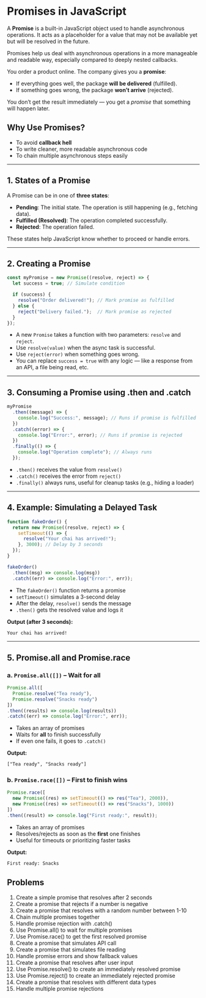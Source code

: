 # Promises in JavaScript

A **Promise** is a built-in JavaScript object used to handle asynchronous operations. It acts as a placeholder for a value that may not be available yet but will be resolved in the future.

Promises help us deal with asynchronous operations in a more manageable and readable way, especially compared to deeply nested callbacks.

You order a product online. The company gives you a **promise**:

* If everything goes well, the package **will be delivered** (fulfilled).
* If something goes wrong, the package **won’t arrive** (rejected).

You don’t get the result immediately — you get a *promise* that something will happen later.

## Why Use Promises?

* To avoid **callback hell**
* To write cleaner, more readable asynchronous code
* To chain multiple asynchronous steps easily

---

## 1. States of a Promise

A Promise can be in one of **three states**:

* **Pending**: The initial state. The operation is still happening (e.g., fetching data).
* **Fulfilled (Resolved)**: The operation completed successfully.
* **Rejected**: The operation failed.

These states help JavaScript know whether to proceed or handle errors.

---

## 2. Creating a Promise

```js
const myPromise = new Promise((resolve, reject) => {
  let success = true; // Simulate condition

  if (success) {
    resolve("Order delivered!"); // Mark promise as fulfilled
  } else {
    reject("Delivery failed.");  // Mark promise as rejected
  }
});
```

* A new `Promise` takes a function with two parameters: `resolve` and `reject`.
* Use `resolve(value)` when the async task is successful.
* Use `reject(error)` when something goes wrong.
* You can replace `success = true` with any logic — like a response from an API, a file being read, etc.

---

## 3. Consuming a Promise using .then and .catch

```js
myPromise
  .then((message) => {
    console.log("Success:", message); // Runs if promise is fulfilled
  })
  .catch((error) => {
    console.log("Error:", error); // Runs if promise is rejected
  })
  .finally(() => {
    console.log("Operation complete"); // Always runs
  });
```

* `.then()` receives the value from `resolve()`
* `.catch()` receives the error from `reject()`
* `.finally()` always runs, useful for cleanup tasks (e.g., hiding a loader)

---

## 4. Example: Simulating a Delayed Task

```js
function fakeOrder() {
  return new Promise((resolve, reject) => {
    setTimeout(() => {
      resolve("Your chai has arrived!");
    }, 3000); // Delay by 3 seconds
  });
}

fakeOrder()
  .then((msg) => console.log(msg))
  .catch((err) => console.log("Error:", err));
```

* The `fakeOrder()` function returns a promise
* `setTimeout()` simulates a 3-second delay
* After the delay, `resolve()` sends the message
* `.then()` gets the resolved value and logs it

**Output (after 3 seconds):**

```txt
Your chai has arrived!
```

---

## 5. Promise.all and Promise.race

### a. `Promise.all([])` – Wait for all

```js
Promise.all([
  Promise.resolve("Tea ready"),
  Promise.resolve("Snacks ready")
])
.then((results) => console.log(results))
.catch((err) => console.log("Error:", err));
```

* Takes an array of promises
* Waits for **all** to finish successfully
* If even one fails, it goes to `.catch()`

**Output:**

```txt
["Tea ready", "Snacks ready"]
```

### b. `Promise.race([])` – First to finish wins

```js
Promise.race([
  new Promise((res) => setTimeout(() => res("Tea"), 2000)),
  new Promise((res) => setTimeout(() => res("Snacks"), 1000))
])
.then((result) => console.log("First ready:", result));
```

* Takes an array of promises
* Resolves/rejects as soon as the **first** one finishes
* Useful for timeouts or prioritizing faster tasks

**Output:**

```txt
First ready: Snacks
```

## Problems

1. Create a simple promise that resolves after 2 seconds
2. Create a promise that rejects if a number is negative
3. Create a promise that resolves with a random number between 1-10
4. Chain multiple promises together
5. Handle promise rejection with .catch()
6. Use Promise.all() to wait for multiple promises
7. Use Promise.race() to get the first resolved promise
8. Create a promise that simulates API call
9. Create a promise that simulates file reading
10. Handle promise errors and show fallback values
11. Create a promise that resolves after user input
12. Use Promise.resolve() to create an immediately resolved promise
13. Use Promise.reject() to create an immediately rejected promise
14. Create a promise that resolves with different data types
15. Handle multiple promise rejections

